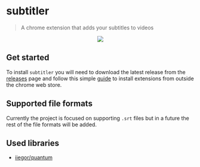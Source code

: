 # subtitler
> A chrome extension that adds your subtitles to videos

<div align="center">
  <img src="http://i.imgur.com/N3KJ1Ji.png">
</div>

## Get started
To install ``subtitler`` you will need to download the latest release from the [releases](https://github.com/iiegor/subtitler/releases) page and follow this simple [guide](http://www.howtogeek.com/120743/how-to-install-extensions-from-outside-the-chrome-web-store/) to install extensions from outside the chrome web store.

## Supported file formats
Currently the project is focused on supporting ``.srt`` files but in a future the rest of the file formats will be added.

## Used libraries

- [iiegor/quantum](https://github.com/iiegor/quantum)
